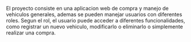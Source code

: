 El proyecto consiste en una aplicacion web de compra y manejo de vehiculos generales,
ademas se pueden manejar usuarios con diferentes roles. Segun el rol, el usuario puede acceder a 
diferentes funcionalidades, como registrar un nuevo vehiculo, modificarlo o eliminarlo o 
simplemente realizar una compra. 
